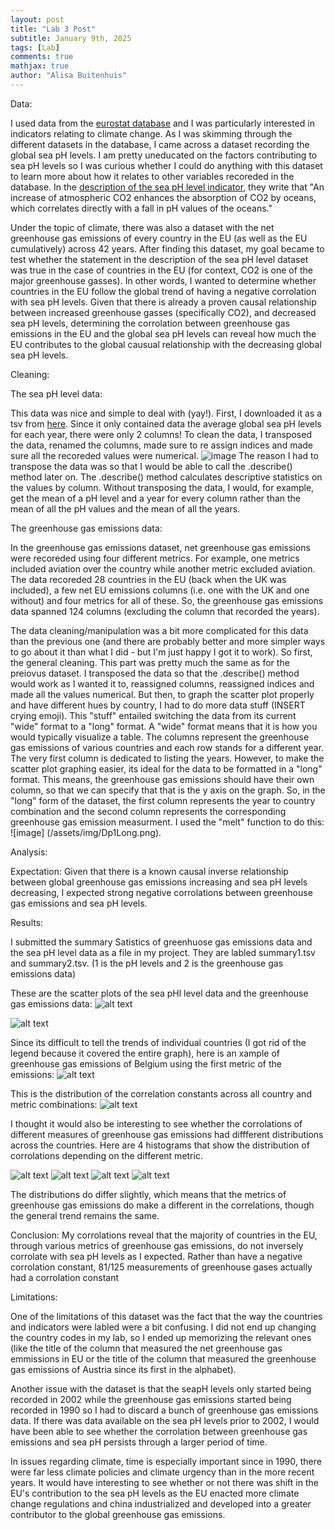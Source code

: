 ```yaml
---
layout: post
title: "Lab 3 Post"
subtitle: January 9th, 2025
tags: [Lab]
comments: true
mathjax: true
author: "Alisa Buitenhuis"
---
```

Data: 

I used data from the [eurostat  database](https://ec.europa.eu/eurostat/data/database) and I was particularly interested in indicators relating to climate change. As I was skimming through the different datasets in the database, I came across a dataset recording the global sea pH levels. I am pretty uneducated on the factors contributing to sea pH levels so I was curious whether I could do anything with this dataset to learn more about how it relates to other variables recoreded in the database. In the [description of the sea pH level indicator](https://ec.europa.eu/eurostat/databrowser/view/sdg_14_50/default/table?lang=en&category=cli.cli_iad), they write that "An increase of atmospheric CO2 enhances the absorption of CO2 by oceans, which correlates directly with a fall in pH values of the oceans."

Under the topic of climate, there was also a dataset with the net greenhouse gas emissions of every country in the EU (as well as the EU cumulatively) across 42 years. After finding this dataset, my goal became to test whether the statement in the description of the sea pH level dataset was true in the case of countries in the EU (for context, CO2 is one of the major greenhouse gasses). In other words, I wanted to determine whether countries in the EU follow the global trend of having a negative corrolation with sea pH levels. Given that there is already a proven causal relationship between increased greenhouse gasses (specifically CO2), and decreased sea pH levels, determining the corrolation between greenhouse gas emissions in the EU and the global sea pH levels can reveal how much the EU contributes to the global causual relationship with the decreasing global sea pH levels. 

Cleaning:

The sea pH level data:

This data was nice and simple to deal with (yay!). First, I downloaded it as a tsv from [here](https://ec.europa.eu/eurostat/databrowser/view/sdg_14_50/default/table?lang=en&category=cli.cli_iad). Since it only contained data the average global sea pH levels for each year, there were only 2 columns! To clean the data, I transposed the data, renamed the columns, made sure to re assign indices and made sure all the recoreded values were numerical. ![image](/assets/img/CleaningDp1.png) The reason I had to transpose the data was so that I would be able to call the .describe() method later on. The .describe() method calculates descriptive statistics on the values by column. Without transposing the data, I would, for example, get the mean of a pH level and a year for every column rather than the mean of all the pH values and the mean of all the years. 

The greenhouse gas emissions data:

In the greenhouse gas emissions dataset, net greenhouse gas emissions were recoreded using four different metrics. For example, one metrics included aviation over the country while another metric excluded aviation. The data recoreded 28 countries in the EU (back when the UK was included), a few net EU emissions columns (i.e. one with the UK and one without) and four metrics for all of these. So, the greenhouse gas emissions data spanned 124 columns (excluding the column that recorded the years). 

The data cleaning/manipulation was a bit more complicated for this data than the previous one (and there are probably better and more simpler ways to go about it than what I did - but I'm just happy I got it to work). So first, the general cleaning. This part was pretty much the same as for the preiovus dataset. I transposed the data so that the .describe() method would work as I wanted it to, reassigned columns, reassigned indices and made all the values numerical. But then, to graph the scatter plot properly and have different hues by country, I had to do more data stuff (INSERT crying emoji). This "stuff" entailed switching the data from its current "wide" format to a "long" format. A "wide" format means that it is how you would typically visualize a table. The columns represent the greenhouse gas emissions of various countries and each row stands for a different year. The very first column is dedicated to listing the years. However, to make the scatter plot graphing easier, its ideal for the data to be formatted in a "long" format. This means, the greenhouse gas emissions should have their own column, so that we can specify that that is the y axis on the graph. So, in the "long" form of the dataset, the first column represents the year to country combination and the second column represents the corresponding greenhouse gas emission measurment. I used the "melt" function to do this: ![image] (/assets/img/Dp1Long.png). 

Analysis: 

Expectation: 
Given that there is a known causal inverse relationship between global greenhouse gas emissions increasing and sea pH levels decreasing, I expected strong negative corrolations between greenhouse gas emissions and sea pH levels. 


Results:

I submitted the summary Satistics of greenhuose gas emissions data and the sea pH level data as a file in my project. They are labled summary1.tsv and summary2.tsv. (1 is the pH levels and 2 is the greenhouse gas emissions data) 

These are the scatter plots of the sea pHl level data and the greenhouse gas emissions data:
![alt text](image-1.png)

![alt text](image.png)

Since its difficult to tell the trends of individual countries (I got rid of the legend because it covered the entire graph), here is an xample of greenhouse gas emissions of Belgium using the first metric of the emissions:
![alt text](image-2.png)


This is the distribution of the correlation constants across all country and metric combinations:
![alt text](image-7.png)

I thought it would also be interesting to see whether the corrolations of different measures of greenhouse gas emissions had diffferent distributions across the countries. Here are 4 histograms that show the distribution of corrolations depending on the different metric. 

![alt text](image-8.png)
![alt text](image-9.png)
![alt text](image-10.png)
![alt text](image-11.png)

The distributions do differ slightly, which means that the metrics of greenhouse gas emissions do make a different in the correlations, though the general trend remains the same. 

Conclusion:
My corrolations reveal that the majority of countries in the EU, through various metrics of greenhouse gas emissions, do not inversely corrolate with sea pH levels as I expected. Rather than have a negative corrolation constant, 81/125 measurements of greenhouse gases actually had a corrolation constant 

Limitations:

One of the limitations of this dataset was the fact that the way the countries and indicators were labled were a bit confusing. I did not end up changing the country codes in my lab, so I ended up memorizing the relevant ones (like the title of the column that measured the net greenhouse gas emmissions in EU or the title of the  column that measured the greenhouse gas emissions of Austria since its first in the alphabet). 

Another issue with the dataset is that the seapH levels only started being recorded in 2002 while the greenhouse gas emissions started being recorded in 1990 so I had to discard a bunch of greenhouse gas emissions data. If there was data available on the sea pH levels prior to 2002, I would have been able to see whether the corrolation between greenhouse gas emissions and sea pH persists through a larger period of time. 

In issues regarding climate, time is especially important since in 1990, there were far less climate policies and climate urgency than in the more recent years. It would have interesting to see whether or not there was shift in the EU's contribution to the sea pH levels as the EU enacted more climate change regulations and china industrialized and developed into a greater contributor to the global greenhouse gas emissions. 
